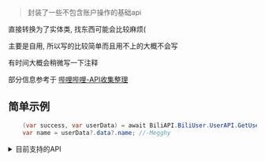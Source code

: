 > 封装了一些不包含账户操作的基础api

直接转换为了实体类, 找东西可能会比较麻烦(

主要是自用, 所以写的比较简单而且用不上的大概不会写

有时间大概会稍微写一下注释

部分信息参考于 [哔哩哔哩-API收集整理](https://github.com/SocialSisterYi/bilibili-API-collect)

## 简单示例

```csharp
    (var success, var userData) = await BiliAPI.BiliUser.UserAPI.GetUserData(10021741);
    var name = userData?.data?.name; //-Megghy
```

<details>
    <summary>目前支持的API</summary>

    动态(转发动态, 视频动态, H5动态
    
    用户发布的视频
    
    用户基本信息
</details>
